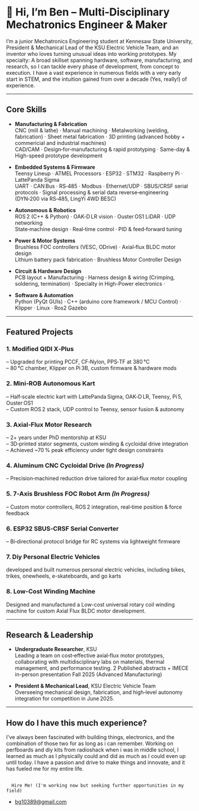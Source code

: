 # 👋 Hi, I’m Ben – Multi‑Disciplinary Mechatronics Engineer & Maker

I’m a junior Mechatronics Engineering student at Kennesaw State University, President & Mechanical Lead of the KSU Electric Vehicle Team, and an inventor who loves turning unusual ideas into working prototypes. My specialty: A broad skillset spanning hardware, software, manufacturing, and research, so I can tackle every phase of development, from concept to execution. I have a vast experience in numerous fields with a very early start in STEM, and the intuition gained from over a decade (Yes, really!) of experience. 


---

##  Core Skills

- **Manufacturing & Fabrication**  
  CNC (mill & lathe) · Manual machining · Metalworking (welding, fabrication) · Sheet metal fabrication · 3D printing (advanced hobby + commericial and industrial machines)  
  CAD/CAM · Design‑for‑manufacturing & rapid prototyping · Same-day & High-speed prototype development

- **Embedded Systems & Firmware**  
  Teensy Lineup · ATMEL Processors · ESP32 · STM32 · Raspberry Pi · LattePanda Sigma  
  UART · CAN Bus · RS‑485 · Modbus · Ethernet/UDP · SBUS/CRSF serial protocols · Signal processing & serial data reverse‑engineering (DYN‑200 via RS‑485, LingYi 4WD BESC)


- **Autonomous & Robotics**  
  ROS 2 (C++ & Python) · OAK‑D LR vision · Ouster OS1 LiDAR · UDP networking  
  State‑machine design · Real‑time control · PID & feed‑forward tuning

- **Power & Motor Systems**  
  Brushless FOC controllers (VESC, ODrive) · Axial‑flux BLDC motor design  
  Lithium battery pack fabrication ·  Brushless Motor Controller Design  
- **Circuit & Hardware Design**  
  PCB layout + Manufacturing · Harness design & wiring (Crimping, soldering, termination) · Specialty in High-Power electronics ·
- **Software & Automation**  
  Python (PyQt GUIs) · C++ (arduino core framework / MCU Control) · Klipper · Linux · Ros2 Gazebo

---

##  Featured Projects

### 1. **Modified QIDI X‑Plus**  
– Upgraded for printing PCCF, CF‑Nylon, PPS‑TF at 380 °C  
– 80 °C chamber, Klipper on Pi 3B, custom firmware & hardware mods

### 2. **Mini‑ROB Autonomous Kart**  
– Half‑scale electric kart with LattePanda Sigma, OAK‑D LR, Teensy, Pi 5, Ouster OS1  
– Custom ROS 2 stack, UDP control to Teensy, sensor fusion & autonomy

### 3. **Axial‑Flux Motor Research**  
– 2+ years under PhD mentorship at KSU  
– 3D‑printed stator segments, custom winding & cycloidal drive integration  
– Achieved ~70 % peak efficiency under tight design constraints

### 4. **Aluminum CNC Cycloidal Drive** *(In Progress)*  
– Precision‑machined reduction drive tailored for axial‑flux motor coupling

### 5. **7‑Axis Brushless FOC Robot Arm** *(In Progress)*  
– Custom motor controllers, ROS 2 integration, real‑time position & force feedback

### 6. **ESP32 SBUS‑CRSF Serial Converter**  
– Bi‑directional protocol bridge for RC systems via lightweight firmware

### 7. **Diy Personal Electric Vehicles**  
developed and built numerous personal electric vehicles, including bikes, trikes, onewheels, e-skateboards, and go karts

### 8. **Low-Cost Winding Machine**  
Designed and manufactured a Low-cost universal rotary coil winding machine for custom Axial Flux BLDC motor development.


---

##  Research & Leadership

- **Undergraduate Researcher**, KSU  
  Leading a team on cost‑effective axial‑flux motor prototypes, collaborating with multidisciplinary labs on materials, thermal management, and performance testing.
  2 Published abstracts + IMECE in-person presentation Fall 2025 (Advanced Manufacturing)

- **President & Mechanical Lead**, KSU Electric Vehicle Team  
  Overseeing mechanical design, fabrication, and high‑level autonomy integration for competition in June 2025.


---

##  How do I have this much experience?

I've always been fascinated with building things, electronics, and the combination of those two for as long as i can remember. Working on perfboards and diy kits from radioshack when i was in middle school, I learned as much as I physically could and did as much as I could even up until today. I have a passion and drive to make things and innovate, and it has fueled me for my entire life. 

## 
      Hire Me! (I'm working now but seeking further opportunities in my field)
- bg10389@gmail.com

